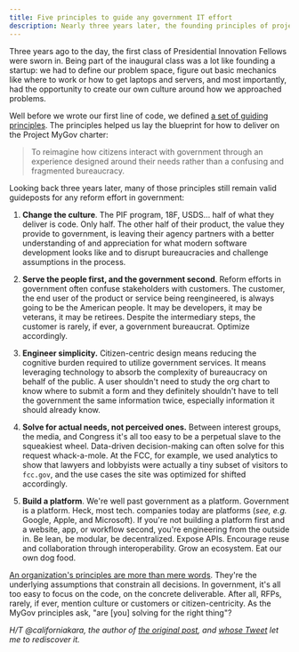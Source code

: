 ```yaml
---
title: Five principles to guide any government IT effort
description: Nearly three years later, the founding principles of project MyGov remain valid guideposts for any reform effort in government.
---
```


Three years ago to the day, the first class of Presidential Innovation Fellows were sworn in. Being part of the inaugural class was a lot like founding a startup: we had to define our problem space, figure out basic mechanics like where to work or how to get laptops and servers, and most importantly, had the opportunity to create our own culture around how we approached problems.

Well before we wrote our first line of code, we defined [a set of guiding principles](https://github.com/presidential-innovation-fellows/mygov/blob/gh-pages/_posts/2012-12-27-We-believe-Project-MyGov-principles.md). The principles helped us lay the blueprint for how to deliver on the Project MyGov charter:

> To reimagine how citizens interact with government through an experience designed around their needs rather than a confusing and fragmented bureaucracy.

Looking back three years later, many of those principles still remain valid guideposts for any reform effort in government:

1. **Change the culture**. The PIF program, 18F, USDS… half of what they deliver is code. Only half. The other half of their product, the value they provide to government, is leaving their agency partners with a better understanding of and appreciation for what modern software development looks like and to disrupt bureaucracies and challenge assumptions in the process.

2. **Serve the people first, and the government second**. Reform efforts in government often confuse stakeholders with customers. The customer, the end user of the product or service being reengineered, is always going to be the American people. It may be developers, it may be veterans, it may be retirees. Despite the intermediary steps, the customer is rarely, if ever, a government bureaucrat. Optimize accordingly.

3. **Engineer simplicity.** Citizen-centric design means reducing the cognitive burden required to utilize government services. It means leveraging technology to absorb the complexity of bureaucracy on behalf of the public. A user shouldn't need to study the org chart to know where to submit a form and they definitely shouldn't have to tell the government the same information twice, especially information it should already know.

4. **Solve for actual needs, not perceived ones.** Between interest groups, the media, and Congress it's all too easy to be a perpetual slave to the squeakiest wheel. Data-driven decision-making can often solve for this request whack-a-mole. At the FCC, for example, we used analytics to show that lawyers and lobbyists were actually a tiny subset of visitors to `fcc.gov`, and the use cases the site was optimized for shifted accordingly.

5. **Build a platform**. We're well past government as a platform. Government is a platform. Heck, most tech. companies today are platforms (*see, e.g.* Google, Apple, and Microsoft). If you're not building a platform first and a website, app, or workflow second, you're engineering from the outside in. Be lean, be modular, be decentralized. Expose APIs. Encourage reuse and collaboration through interoperability. Grow an ecosystem. Eat our own dog food.

[An organization's principles are more than mere words](https://ben.balter.com/2015/08/12/the-zen-of-github/). They're the underlying assumptions that constrain all decisions. In government, it's all too easy to focus on the code, on the concrete deliverable. After all, RFPs, rarely, if ever, mention culture or customers or citizen-centricity. As the MyGov principles ask, "are \[you] solving for the right thing"?

*H/T @californiakara, the author of [the original post](https://github.com/presidential-innovation-fellows/mygov/blob/gh-pages/_posts/2012-12-27-We-believe-Project-MyGov-principles.md), and [whose Tweet](https://twitter.com/CaliforniaKara/status/582577231374913536) let me to rediscover it.*
